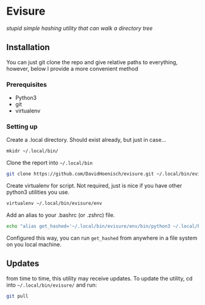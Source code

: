 # Evisure

_stupid simple hashing utility that can walk a directory tree_

## Installation

You can just git clone the repo and give relative paths to everything, however, below I provide a more convenient method


### Prerequisites

- Python3
- git
- virtualenv

### Setting up

Create a .local directory. Should exist already, but just in case...
```bash
mkidr ~/.local/bin/
```

Clone the report into `~/.local/bin`
```bash
git clone https://github.com/DavidHoenisch/evisure.git ~/.local/bin/evisure
```

Create virtualenv for script. Not required, just is nice if you have other python3 utilities you use.
```bash
virtualenv ~/.local/bin/evisure/env
```

Add an alias to your .bashrc (or .zshrc) file.
```bash
echo "alias get_hashed='~/.local/bin/evisure/env/bin/python3 ~/.local/bin/evisure/get_hashed.py" >> ~/.bashrc && source ~/.bashrc
```

Configured this way, you can run `get_hashed` from anywhere in a file system on you local machine.

## Updates

from time to time, this utility may receive updates. To update the utility, 
cd into `~/.local/bin/evisure/` and run:

```bash
git pull
```
